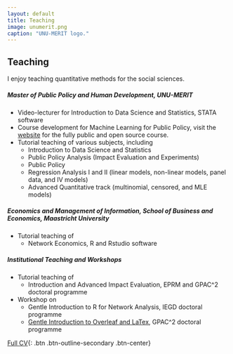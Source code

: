 ```yaml
---
layout: default
title: Teaching
image: unumerit.png
caption: "UNU-MERIT logo."
---
```


## Teaching

I enjoy teaching quantitative methods for the social sciences.

##### Master of Public Policy and Human Development, UNU-MERIT
* Video-lecturer for Introduction to Data Science and Statistics, STATA software
* Course development for Machine Learning for Public Policy, visit the [website](https://www.ml4publicpolicy.com/) for the fully public and open source course.
* Tutorial teaching of various subjects, including
  * Introduction to Data Science and Statistics
  * Public Policy Analysis (Impact Evaluation and Experiments)
  * Public Policy
  * Regression Analysis I and II (linear models, non-linear models, panel data, and IV models)
  * Advanced Quantitative track (multinomial, censored, and MLE models)
 
##### Economics and Management of Information, School of Business and Economics, Maastricht University
* Tutorial teaching of
  * Network Economics, R and Rstudio software

##### Institutional Teaching and Workshops
* Tutorial teaching of
  * Introduction and Advanced Impact Evaluation, EPRM and GPAC^2 doctoral programme
* Workshop on
  * Gentle Introduction to R for Network Analysis, IEGD doctoral programme
  * [Gentle Introduction to Overleaf and LaTex](https://github.com/michelleg06/GenleIntro2Overleaf), GPAC^2 doctoral programme


[Full CV](pdfs/cv.pdf){: .btn .btn-outline-secondary .btn-center}
